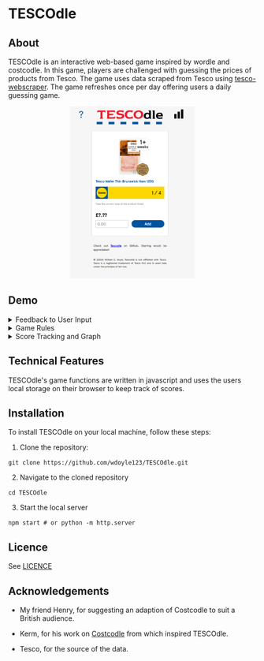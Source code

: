 # TESCOdle

## About 

TESCOdle is an interactive web-based game inspired by wordle and costcodle. In this game, players are challenged with guessing the prices of products from Tesco. The game uses data scraped from Tesco using [tesco-webscraper](https://github.com/wdoyle123/tesco-webscraper.git). The game refreshes once per day offering users a daily guessing game.

<div align=center>
<img src="figures/game.png" alt="game_overview" width="50%"/>
<div align=left>

## Demo

<details>
<summary>Feedback to User Input</summary>
<p>
TESCOdle provides feedback to user input in the form of colours and arrows to aid the user to find the correct product price.
</p>
<div align=center>
<img src="figures/game_overview.png" alt="game_overview" width="50%"/>
<div align=left>
</details>

<details>
<summary>Game Rules</summary>
<p>
TESCOdle provides rules that explain the game to new users.
</p>
<div align=center>
<img src="figures/game_rules.png" alt="game_rules" width="50%"/>
<div align=left>
</details>

<details>
<summary>Score Tracking and Graph</summary>
<p>
TESCOdle keeps track of the users' score and features a graph to show score distributions.
</p>
<div align=center>
<img src="figures/game_score.png" alt="game_score" width="50%"/>
<div align=left>
</details>


## Technical Features

TESCOdle's game functions are written in javascript and uses the users local storage on their browser to keep track of scores.

## Installation

To install TESCOdle on your local machine, follow these steps:

1. Clone the repository:

```
git clone https://github.com/wdoyle123/TESCOdle.git
```

2. Navigate to the cloned repository

```
cd TESCOdle
```

3. Start the local server

```
npm start # or python -m http.server
```

## Licence

See [LICENCE](LICENCE)

## Acknowledgements

- My friend Henry, for suggesting an adaption of Costcodle to suit a British audience.

- Kerm, for his work on [Costcodle](https://github.com/KermWasTaken/costcodle) from which inspired TESCOdle.

- Tesco, for the source of the data.